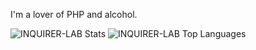 I'm a lover of PHP and alcohol.  

![INQUIRER-LAB Stats](https://github-readme-stats.vercel.app/api?username=INQUIRER-LAB&show_icons=true&theme=merko&count_private=true)
![INQUIRER-LAB Top Languages](https://github-readme-stats.vercel.app/api/top-langs/?username=INQUIRER-LAB&theme=merko)